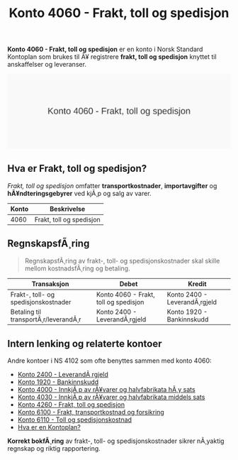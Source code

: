 ﻿---
title: "Konto 4060 - Frakt, toll og spedisjon"
meta_title: "4060-frakt-toll-og-spedisjon"
meta_description: '**Konto 4060 - Frakt, toll og spedisjon** er en konto i Norsk Standard Kontoplan som brukes til Ã¥ registrere **frakt, toll og spedisjon** knyttet til anskaffel...'
slug: 4060-frakt-toll-og-spedisjon
type: blog
layout: pages/single
---

**Konto 4060 - Frakt, toll og spedisjon** er en konto i Norsk Standard Kontoplan som brukes til Ã¥ registrere **frakt, toll og spedisjon** knyttet til anskaffelser og leveranser.

![Illustrasjon av konto 4060 Frakt, toll og spedisjon](4060-frakt-toll-og-spedisjon-image.svg)

## Hva er Frakt, toll og spedisjon?

*Frakt, toll og spedisjon* omfatter **transportkostnader**, **importavgifter** og **hÃ¥ndteringsgebyrer** ved kjÃ¸p og salg av varer.

| Konto | Beskrivelse                         |
|-------|-------------------------------------|
| 4060  | Frakt, toll og spedisjon            |

## RegnskapsfÃ¸ring

> RegnskapsfÃ¸ring av frakt-, toll- og spedisjonskostnader skal skille mellom kostnadsfÃ¸ring og betaling.

| Transaksjon                          | Debet                                        | Kredit                         |
|--------------------------------------|----------------------------------------------|--------------------------------|
| Frakt-, toll- og spedisjonskostnader | Konto 4060 - Frakt, toll og spedisjon        | Konto 2400 - LeverandÃ¸rgjeld   |
| Betaling til transportÃ¸r/leverandÃ¸r  | Konto 2400 - LeverandÃ¸rgjeld                 | Konto 1920 - Bankinnskudd      |

## Intern lenking og relaterte kontoer

Andre kontoer i NS 4102 som ofte benyttes sammen med konto 4060:

* [Konto 2400 - LeverandÃ¸rgjeld](/blogs/kontoplan/2400-leverandorgjeld "Konto 2400 - LeverandÃ¸rgjeld")
* [Konto 1920 - Bankinnskudd](/blogs/kontoplan/1920-bankinnskudd "Konto 1920 - Bankinnskudd")
* [Konto 4000 - InnkjÃ¸p av rÃ¥varer og halvfabrikata hÃ¸y sats](/blogs/kontoplan/4000-innkjop-av-raavarer-og-halvfabrikata-hoy-sats "Konto 4000 - InnkjÃ¸p av rÃ¥varer og halvfabrikata hÃ¸y sats")
* [Konto 4030 - InnkjÃ¸p av rÃ¥varer og halvfabrikata middels sats](/blogs/kontoplan/4030-innkjop-av-raavarer-og-halvfabrikata-middels-sats "Konto 4030 - InnkjÃ¸p av rÃ¥varer og halvfabrikata middels sats")
* [Konto 4260 - Frakt, toll og spedisjon](/blogs/kontoplan/4260-frakt-toll-og-spedisjon "Konto 4260 - Frakt, toll og spedisjon")
* [Konto 6100 - Frakt, transportkostnad og forsikring](/blogs/kontoplan/6100-frakt-transportkostnad-og-forsikring "Konto 6100 - Frakt, transportkostnad og forsikring")
* [Konto 6110 - Toll og spedisjonskostnad](/blogs/kontoplan/6110-toll-og-spedisjonskostnad "Konto 6110 - Toll og spedisjonskostnad")
* [Hva er en Kontoplan?](/blogs/regnskap/hva-er-kontoplan "Hva er en Kontoplan? Komplett Guide til Kontoplaner i Norsk Regnskap")

**Korrekt bokfÃ¸ring** av frakt-, toll- og spedisjonskostnader sikrer nÃ¸yaktig regnskap og riktig rapportering.

